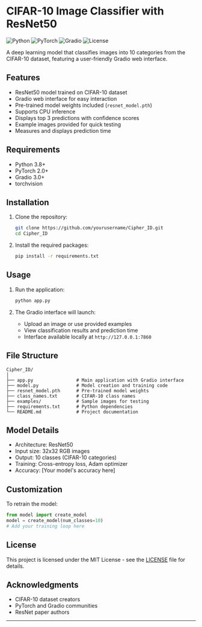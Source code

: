 # CIFAR-10 Image Classifier with ResNet50

![Python](https://img.shields.io/badge/Python-3.8%2B-blue)
![PyTorch](https://img.shields.io/badge/PyTorch-2.0%2B-orange)
![Gradio](https://img.shields.io/badge/Gradio-3.0%2B-green)
![License](https://img.shields.io/badge/License-MIT-lightgrey)

A deep learning model that classifies images into 10 categories from the CIFAR-10 dataset, featuring a user-friendly Gradio web interface.

## Features

- ResNet50 model trained on CIFAR-10 dataset
- Gradio web interface for easy interaction
- Pre-trained model weights included (`resnet_model.pth`)
- Supports CPU inference
- Displays top 3 predictions with confidence scores
- Example images provided for quick testing
- Measures and displays prediction time

## Requirements

- Python 3.8+
- PyTorch 2.0+
- Gradio 3.0+
- torchvision

## Installation

1. Clone the repository:
   ```bash
   git clone https://github.com/yourusername/Cipher_ID.git
   cd Cipher_ID
   ```

2. Install the required packages:
   ```bash
   pip install -r requirements.txt
   ```

## Usage

1. Run the application:
   ```bash
   python app.py
   ```

2. The Gradio interface will launch:
   - Upload an image or use provided examples
   - View classification results and prediction time
   - Interface available locally at `http://127.0.0.1:7860`

## File Structure

```
Cipher_ID/
│
├── app.py                # Main application with Gradio interface
├── model.py              # Model creation and training code
├── resnet_model.pth      # Pre-trained model weights
├── class_names.txt       # CIFAR-10 class names
├── examples/             # Sample images for testing
├── requirements.txt      # Python dependencies
└── README.md             # Project documentation
```

## Model Details

- Architecture: ResNet50
- Input size: 32x32 RGB images
- Output: 10 classes (CIFAR-10 categories)
- Training: Cross-entropy loss, Adam optimizer
- Accuracy: [Your model's accuracy here]

## Customization

To retrain the model:
```python
from model import create_model
model = create_model(num_classes=10)
# Add your training loop here
```

## License

This project is licensed under the MIT License - see the [LICENSE](LICENSE) file for details.

## Acknowledgments

- CIFAR-10 dataset creators
- PyTorch and Gradio communities
- ResNet paper authors

---
